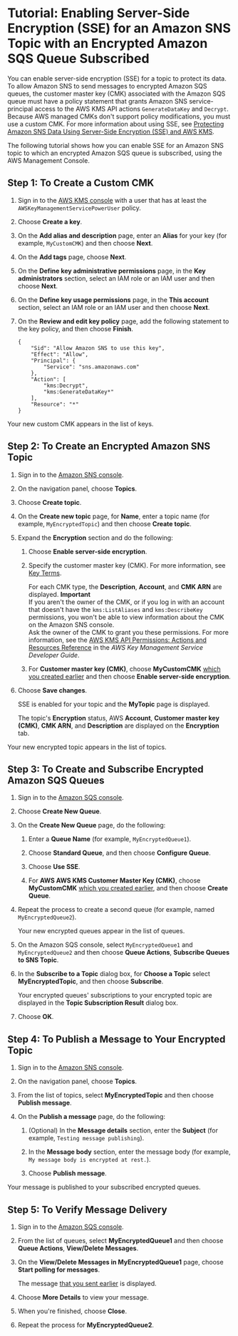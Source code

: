 # Tutorial: Enabling Server\-Side Encryption \(SSE\) for an Amazon SNS Topic with an Encrypted Amazon SQS Queue Subscribed<a name="sns-tutorial-enable-encryption-for-topic-sqs-queue-subscriptions"></a>

You can enable server\-side encryption \(SSE\) for a topic to protect its data\. To allow Amazon SNS to send messages to encrypted Amazon SQS queues, the customer master key \(CMK\) associated with the Amazon SQS queue must have a policy statement that grants Amazon SNS service\-principal access to the AWS KMS API actions `GenerateDataKey` and `Decrypt`\. Because AWS managed CMKs don't support policy modifications, you must use a custom CMK\. For more information about using SSE, see [Protecting Amazon SNS Data Using Server\-Side Encryption \(SSE\) and AWS KMS](sns-server-side-encryption.md)\.

The following tutorial shows how you can enable SSE for an Amazon SNS topic to which an encrypted Amazon SQS queue is subscribed, using the AWS Management Console\.

## Step 1: To Create a Custom CMK<a name="create-custom-cmk"></a>

1. Sign in to the [AWS KMS console](https://console.aws.amazon.com/kms/) with a user that has at least the `AWSKeyManagementServicePowerUser` policy\.

1. Choose **Create a key**\.

1. On the **Add alias and description** page, enter an **Alias** for your key \(for example, `MyCustomCMK`\) and then choose **Next**\.

1. On the **Add tags** page, choose **Next**\.

1. On the **Define key administrative permissions** page, in the **Key administrators** section, select an IAM role or an IAM user and then choose **Next**\.

1. On the **Define key usage permissions** page, in the **This account** section, select an IAM role or an IAM user and then choose **Next**\.

1. On the **Review and edit key policy** page, add the following statement to the key policy, and then choose **Finish**\.

   ```
   {
       "Sid": "Allow Amazon SNS to use this key",
       "Effect": "Allow",
       "Principal": {
           "Service": "sns.amazonaws.com"
       },
       "Action": [
           "kms:Decrypt",
           "kms:GenerateDataKey*"
       ],
       "Resource": "*"
   }
   ```

Your new custom CMK appears in the list of keys\.

## Step 2: To Create an Encrypted Amazon SNS Topic<a name="create-encrypted-topic"></a>

1. Sign in to the [Amazon SNS console](https://console.aws.amazon.com/sns/)\.

1. On the navigation panel, choose **Topics**\.

1. Choose **Create topic**\.

1. On the **Create new topic** page, for **Name**, enter a topic name \(for example, `MyEncryptedTopic`\) and then choose **Create topic**\.

1. Expand the **Encryption** section and do the following: 

   1. Choose **Enable server\-side encryption**\.

   1. Specify the customer master key \(CMK\)\. For more information, see [Key Terms](sns-server-side-encryption.md#sse-key-terms)\.

      For each CMK type, the **Description**, **Account**, and **CMK ARN** are displayed\.
**Important**  
If you aren't the owner of the CMK, or if you log in with an account that doesn't have the `kms:ListAliases` and `kms:DescribeKey` permissions, you won't be able to view information about the CMK on the Amazon SNS console\.  
Ask the owner of the CMK to grant you these permissions\. For more information, see the [AWS KMS API Permissions: Actions and Resources Reference](https://docs.aws.amazon.com/kms/latest/developerguide/kms-api-permissions-reference.html) in the *AWS Key Management Service Developer Guide*\.

   1. For **Customer master key \(CMK\)**, choose **MyCustomCMK** [which you created earlier](#create-custom-cmk) and then choose **Enable server\-side encryption**\.

1. Choose **Save changes**\.

   SSE is enabled for your topic and the **MyTopic** page is displayed\.

   The topic's **Encryption** status, AWS **Account**, **Customer master key \(CMK\)**, **CMK ARN**, and **Description** are displayed on the **Encryption** tab\.

Your new encrypted topic appears in the list of topics\.

## Step 3: To Create and Subscribe Encrypted Amazon SQS Queues<a name="create-encrypted-queue"></a>

1. Sign in to the [Amazon SQS console](https://console.aws.amazon.com/sqs/)\.

1. Choose **Create New Queue**\.

1. On the **Create New Queue** page, do the following:

   1. Enter a **Queue Name** \(for example, `MyEncryptedQueue1`\)\.

   1. Choose **Standard Queue**, and then choose **Configure Queue**\.

   1. Choose **Use SSE**\.

   1. For **AWS AWS KMS Customer Master Key \(CMK\)**, choose **MyCustomCMK** [which you created earlier](#create-custom-cmk), and then choose **Create Queue**\.

1. Repeat the process to create a second queue \(for example, named `MyEncryptedQueue2`\)\.

   Your new encrypted queues appear in the list of queues\.

1. On the Amazon SQS console, select `MyEncryptedQueue1` and `MyEncryptedQueue2` and then choose **Queue Actions**, **Subscribe Queues to SNS Topic**\.

1. In the **Subscribe to a Topic** dialog box, for **Choose a Topic** select **MyEncryptedTopic**, and then choose **Subscribe**\.

   Your encrypted queues' subscriptions to your encrypted topic are displayed in the **Topic Subscription Result** dialog box\.

1. Choose **OK**\.

## Step 4: To Publish a Message to Your Encrypted Topic<a name="publish-to-encrypted-topic"></a>

1. Sign in to the [Amazon SNS console](https://console.aws.amazon.com/sns/)\.

1. On the navigation panel, choose **Topics**\.

1. From the list of topics, select **MyEncryptedTopic** and then choose **Publish message**\.

1. On the **Publish a message** page, do the following:

   1. \(Optional\) In the **Message details** section, enter the **Subject** \(for example, `Testing message publishing`\)\.

   1. In the **Message body** section, enter the message body \(for example, `My message body is encrypted at rest.`\)\.

   1. Choose **Publish message**\.

Your message is published to your subscribed encrypted queues\.

## Step 5: To Verify Message Delivery<a name="verify-message-delivery"></a>

1. Sign in to the [Amazon SQS console](https://console.aws.amazon.com/sqs/)\.

1. From the list of queues, select **MyEncryptedQueue1** and then choose **Queue Actions**, **View/Delete Messages**\.

1. On the **View/Delete Messages in MyEncryptedQueue1** page, choose **Start polling for messages**\.

   The message [that you sent earlier](#publish-to-encrypted-topic) is displayed\.

1. Choose **More Details** to view your message\.

1. When you're finished, choose **Close**\.

1. Repeat the process for **MyEncryptedQueue2**\.